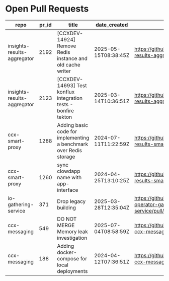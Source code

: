 # Open Pull Requests
repo | pr_id | title | date_created | url | author | ci_status
---|---|---|---|---|---|---
insights-results-aggregator | 2192 | [CCXDEV-14924] Remove Redis instance and old cache writer | 2025-05-15T08:38:45Z | https://github.com/RedHatInsights/insights-results-aggregator/pull/2192 | JiriPapousek | ok
insights-results-aggregator | 2123 | [CCXDEV-14693] Test konflux integration tests - bonfire tekton | 2025-03-14T10:36:51Z | https://github.com/RedHatInsights/insights-results-aggregator/pull/2123 | matysek | failed
ccx-smart-proxy | 1288 | Adding basic code for implementing a benchmark over Redis storage | 2024-07-11T11:22:59Z | https://github.com/RedHatInsights/insights-results-smart-proxy/pull/1288 | joselsegura | failed
ccx-smart-proxy | 1260 | sync clowdapp name with app-interface | 2024-04-25T13:10:25Z | https://github.com/RedHatInsights/insights-results-smart-proxy/pull/1260 | matysek | ok
io-gathering-service | 371 | Drop legacy building | 2025-03-28T12:35:04Z | https://github.com/RedHatInsights/insights-operator-gathering-conditions-service/pull/371 | ikerreyes | failed
ccx-messaging | 549 | DO NOT MERGE Memory leak investigation | 2025-07-04T08:58:59Z | https://github.com/RedHatInsights/insights-ccx-messaging/pull/549 | Jakub007d | failed
ccx-messaging | 188 | Adding docker-compose for local deployments | 2024-04-12T07:36:51Z | https://github.com/RedHatInsights/insights-ccx-messaging/pull/188 | joselsegura | ok

